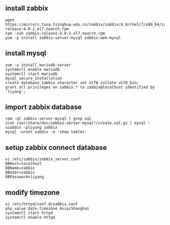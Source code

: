## install zabbix
```
wget https://mirrors.tuna.tsinghua.edu.cn/zabbix/zabbix/4.0/rhel/7/x86_64/zabbix-release-4.0-2.el7.noarch.rpm
rpm -ivh zabbix-release-4.0-2.el7.noarch.rpm
yum -y install zabbix-server-mysql zabbix-web-mysql
```
## install mysql
```
yum -y install mariadb-server
systemctl enable mariadb
systemctl start mariadb
mysql_secure_installation
create database zabbix character set utf8 collate utf8_bin;
grant all privileges on zabbix.* to zabbix@localhost identified by 'liyang';
```
## import zabbix database
```
rpm -ql zabbix-server-mysql | grep sql 
zcat /usr/share/doc/zabbix-server-mysql*/create.sql.gz | mysql -uzabbix -pliyang zabbix
mysql -uroot zabbix -e 'show tables'
```
## setup zabbix connect database
```
vi /etc/zabbix/zabbix_server.conf 
DBHost=localhost
DBName=zabbix
DBUser=zabbix
DBPassword=liyang
```
## modify timezone
```
vi /etc/httpd/conf.d/zabbix.conf
php_value date.timezone Asia/Shanghai
systemctl start httpd
systemctl enable httpd
```
